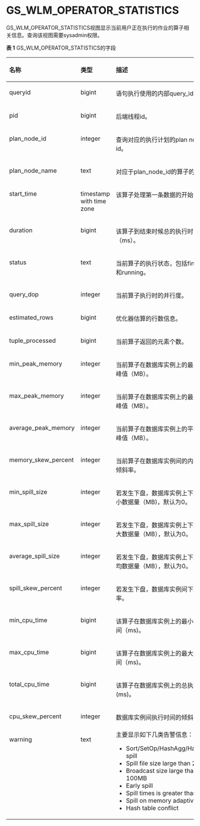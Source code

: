 # GS\_WLM\_OPERATOR\_STATISTICS<a name="ZH-CN_TOPIC_0000001105362248"></a>

GS\_WLM\_OPERATOR\_STATISTICS视图显示当前用户正在执行的作业的算子相关信息。查询该视图需要sysadmin权限。

**表 1**  GS\_WLM\_OPERATOR\_STATISTICS的字段

<a name="zh-cn_topic_0111176228_table75981925115018"></a>
<table><thead align="left"><tr id="zh-cn_topic_0111176228_row14599225175020"><th class="cellrowborder" valign="top" width="25.356435643564357%" id="mcps1.2.4.1.1"><p id="zh-cn_topic_0111176228_p1359922545010"><a name="zh-cn_topic_0111176228_p1359922545010"></a><a name="zh-cn_topic_0111176228_p1359922545010"></a>名称</p>
</th>
<th class="cellrowborder" valign="top" width="27.316831683168314%" id="mcps1.2.4.1.2"><p id="zh-cn_topic_0111176228_p3599182520502"><a name="zh-cn_topic_0111176228_p3599182520502"></a><a name="zh-cn_topic_0111176228_p3599182520502"></a>类型</p>
</th>
<th class="cellrowborder" valign="top" width="47.32673267326732%" id="mcps1.2.4.1.3"><p id="zh-cn_topic_0111176228_p175991225195015"><a name="zh-cn_topic_0111176228_p175991225195015"></a><a name="zh-cn_topic_0111176228_p175991225195015"></a>描述</p>
</th>
</tr>
</thead>
<tbody><tr id="zh-cn_topic_0111176228_row1059920251509"><td class="cellrowborder" valign="top" width="25.356435643564357%" headers="mcps1.2.4.1.1 "><p id="zh-cn_topic_0111176228_p2519314135114"><a name="zh-cn_topic_0111176228_p2519314135114"></a><a name="zh-cn_topic_0111176228_p2519314135114"></a>queryid</p>
</td>
<td class="cellrowborder" valign="top" width="27.316831683168314%" headers="mcps1.2.4.1.2 "><p id="zh-cn_topic_0111176228_p1651921418517"><a name="zh-cn_topic_0111176228_p1651921418517"></a><a name="zh-cn_topic_0111176228_p1651921418517"></a>bigint</p>
</td>
<td class="cellrowborder" valign="top" width="47.32673267326732%" headers="mcps1.2.4.1.3 "><p id="zh-cn_topic_0111176228_p4519141415115"><a name="zh-cn_topic_0111176228_p4519141415115"></a><a name="zh-cn_topic_0111176228_p4519141415115"></a>语句执行使用的内部query_id。</p>
</td>
</tr>
<tr id="zh-cn_topic_0111176228_row135995251509"><td class="cellrowborder" valign="top" width="25.356435643564357%" headers="mcps1.2.4.1.1 "><p id="zh-cn_topic_0111176228_p14519914195120"><a name="zh-cn_topic_0111176228_p14519914195120"></a><a name="zh-cn_topic_0111176228_p14519914195120"></a>pid</p>
</td>
<td class="cellrowborder" valign="top" width="27.316831683168314%" headers="mcps1.2.4.1.2 "><p id="zh-cn_topic_0111176228_p1651971414515"><a name="zh-cn_topic_0111176228_p1651971414515"></a><a name="zh-cn_topic_0111176228_p1651971414515"></a>bigint</p>
</td>
<td class="cellrowborder" valign="top" width="47.32673267326732%" headers="mcps1.2.4.1.3 "><p id="zh-cn_topic_0111176228_p651921410511"><a name="zh-cn_topic_0111176228_p651921410511"></a><a name="zh-cn_topic_0111176228_p651921410511"></a>后端线程id。</p>
</td>
</tr>
<tr id="zh-cn_topic_0111176228_row19600152510500"><td class="cellrowborder" valign="top" width="25.356435643564357%" headers="mcps1.2.4.1.1 "><p id="zh-cn_topic_0111176228_p85191414155117"><a name="zh-cn_topic_0111176228_p85191414155117"></a><a name="zh-cn_topic_0111176228_p85191414155117"></a>plan_node_id</p>
</td>
<td class="cellrowborder" valign="top" width="27.316831683168314%" headers="mcps1.2.4.1.2 "><p id="zh-cn_topic_0111176228_p1951991455112"><a name="zh-cn_topic_0111176228_p1951991455112"></a><a name="zh-cn_topic_0111176228_p1951991455112"></a>integer</p>
</td>
<td class="cellrowborder" valign="top" width="47.32673267326732%" headers="mcps1.2.4.1.3 "><p id="zh-cn_topic_0111176228_p3519101415516"><a name="zh-cn_topic_0111176228_p3519101415516"></a><a name="zh-cn_topic_0111176228_p3519101415516"></a>查询对应的执行计划的plan node id。</p>
</td>
</tr>
<tr id="zh-cn_topic_0111176228_row8600162519508"><td class="cellrowborder" valign="top" width="25.356435643564357%" headers="mcps1.2.4.1.1 "><p id="zh-cn_topic_0111176228_p5519131418511"><a name="zh-cn_topic_0111176228_p5519131418511"></a><a name="zh-cn_topic_0111176228_p5519131418511"></a>plan_node_name</p>
</td>
<td class="cellrowborder" valign="top" width="27.316831683168314%" headers="mcps1.2.4.1.2 "><p id="zh-cn_topic_0111176228_p1951971455118"><a name="zh-cn_topic_0111176228_p1951971455118"></a><a name="zh-cn_topic_0111176228_p1951971455118"></a>text</p>
</td>
<td class="cellrowborder" valign="top" width="47.32673267326732%" headers="mcps1.2.4.1.3 "><p id="zh-cn_topic_0111176228_p1825284518537"><a name="zh-cn_topic_0111176228_p1825284518537"></a><a name="zh-cn_topic_0111176228_p1825284518537"></a>对应于plan_node_id的算子的名称。</p>
</td>
</tr>
<tr id="zh-cn_topic_0111176228_row9600142519508"><td class="cellrowborder" valign="top" width="25.356435643564357%" headers="mcps1.2.4.1.1 "><p id="zh-cn_topic_0111176228_p10519171455119"><a name="zh-cn_topic_0111176228_p10519171455119"></a><a name="zh-cn_topic_0111176228_p10519171455119"></a>start_time</p>
</td>
<td class="cellrowborder" valign="top" width="27.316831683168314%" headers="mcps1.2.4.1.2 "><p id="zh-cn_topic_0111176228_p10519314105112"><a name="zh-cn_topic_0111176228_p10519314105112"></a><a name="zh-cn_topic_0111176228_p10519314105112"></a>timestamp with time zone</p>
</td>
<td class="cellrowborder" valign="top" width="47.32673267326732%" headers="mcps1.2.4.1.3 "><p id="zh-cn_topic_0111176228_p751971405113"><a name="zh-cn_topic_0111176228_p751971405113"></a><a name="zh-cn_topic_0111176228_p751971405113"></a>该算子处理第一条数据的开始时间。</p>
</td>
</tr>
<tr id="zh-cn_topic_0111176228_row5600025155011"><td class="cellrowborder" valign="top" width="25.356435643564357%" headers="mcps1.2.4.1.1 "><p id="zh-cn_topic_0111176228_p7519141412514"><a name="zh-cn_topic_0111176228_p7519141412514"></a><a name="zh-cn_topic_0111176228_p7519141412514"></a>duration</p>
</td>
<td class="cellrowborder" valign="top" width="27.316831683168314%" headers="mcps1.2.4.1.2 "><p id="zh-cn_topic_0111176228_p205191014155120"><a name="zh-cn_topic_0111176228_p205191014155120"></a><a name="zh-cn_topic_0111176228_p205191014155120"></a>bigint</p>
</td>
<td class="cellrowborder" valign="top" width="47.32673267326732%" headers="mcps1.2.4.1.3 "><p id="zh-cn_topic_0111176228_p1451971495114"><a name="zh-cn_topic_0111176228_p1451971495114"></a><a name="zh-cn_topic_0111176228_p1451971495114"></a>该算子到结束时候总的执行时间（ms）。</p>
</td>
</tr>
<tr id="zh-cn_topic_0111176228_row104162389916"><td class="cellrowborder" valign="top" width="25.356435643564357%" headers="mcps1.2.4.1.1 "><p id="zh-cn_topic_0111176228_p14171438299"><a name="zh-cn_topic_0111176228_p14171438299"></a><a name="zh-cn_topic_0111176228_p14171438299"></a>status</p>
</td>
<td class="cellrowborder" valign="top" width="27.316831683168314%" headers="mcps1.2.4.1.2 "><p id="zh-cn_topic_0111176228_p8417938495"><a name="zh-cn_topic_0111176228_p8417938495"></a><a name="zh-cn_topic_0111176228_p8417938495"></a>text</p>
</td>
<td class="cellrowborder" valign="top" width="47.32673267326732%" headers="mcps1.2.4.1.3 "><p id="zh-cn_topic_0111176228_p17417183815913"><a name="zh-cn_topic_0111176228_p17417183815913"></a><a name="zh-cn_topic_0111176228_p17417183815913"></a>当前算子的执行状态，包括finished和running。</p>
</td>
</tr>
<tr id="zh-cn_topic_0111176228_row8600182517502"><td class="cellrowborder" valign="top" width="25.356435643564357%" headers="mcps1.2.4.1.1 "><p id="zh-cn_topic_0111176228_p1451911141518"><a name="zh-cn_topic_0111176228_p1451911141518"></a><a name="zh-cn_topic_0111176228_p1451911141518"></a>query_dop</p>
</td>
<td class="cellrowborder" valign="top" width="27.316831683168314%" headers="mcps1.2.4.1.2 "><p id="zh-cn_topic_0111176228_p7519514155119"><a name="zh-cn_topic_0111176228_p7519514155119"></a><a name="zh-cn_topic_0111176228_p7519514155119"></a>integer</p>
</td>
<td class="cellrowborder" valign="top" width="47.32673267326732%" headers="mcps1.2.4.1.3 "><p id="zh-cn_topic_0111176228_p8519111485115"><a name="zh-cn_topic_0111176228_p8519111485115"></a><a name="zh-cn_topic_0111176228_p8519111485115"></a>当前算子执行时的并行度。</p>
</td>
</tr>
<tr id="zh-cn_topic_0111176228_row5600142555015"><td class="cellrowborder" valign="top" width="25.356435643564357%" headers="mcps1.2.4.1.1 "><p id="zh-cn_topic_0111176228_p1151971405113"><a name="zh-cn_topic_0111176228_p1151971405113"></a><a name="zh-cn_topic_0111176228_p1151971405113"></a>estimated_rows</p>
</td>
<td class="cellrowborder" valign="top" width="27.316831683168314%" headers="mcps1.2.4.1.2 "><p id="zh-cn_topic_0111176228_p65191314155115"><a name="zh-cn_topic_0111176228_p65191314155115"></a><a name="zh-cn_topic_0111176228_p65191314155115"></a>bigint</p>
</td>
<td class="cellrowborder" valign="top" width="47.32673267326732%" headers="mcps1.2.4.1.3 "><p id="zh-cn_topic_0111176228_p15519101411512"><a name="zh-cn_topic_0111176228_p15519101411512"></a><a name="zh-cn_topic_0111176228_p15519101411512"></a>优化器估算的行数信息。</p>
</td>
</tr>
<tr id="zh-cn_topic_0111176228_row1060022565012"><td class="cellrowborder" valign="top" width="25.356435643564357%" headers="mcps1.2.4.1.1 "><p id="zh-cn_topic_0111176228_p4519181485114"><a name="zh-cn_topic_0111176228_p4519181485114"></a><a name="zh-cn_topic_0111176228_p4519181485114"></a>tuple_processed</p>
</td>
<td class="cellrowborder" valign="top" width="27.316831683168314%" headers="mcps1.2.4.1.2 "><p id="zh-cn_topic_0111176228_p2519121416514"><a name="zh-cn_topic_0111176228_p2519121416514"></a><a name="zh-cn_topic_0111176228_p2519121416514"></a>bigint</p>
</td>
<td class="cellrowborder" valign="top" width="47.32673267326732%" headers="mcps1.2.4.1.3 "><p id="zh-cn_topic_0111176228_p55195145519"><a name="zh-cn_topic_0111176228_p55195145519"></a><a name="zh-cn_topic_0111176228_p55195145519"></a>当前算子返回的元素个数。</p>
</td>
</tr>
<tr id="zh-cn_topic_0111176228_row160019255501"><td class="cellrowborder" valign="top" width="25.356435643564357%" headers="mcps1.2.4.1.1 "><p id="zh-cn_topic_0111176228_p45193142511"><a name="zh-cn_topic_0111176228_p45193142511"></a><a name="zh-cn_topic_0111176228_p45193142511"></a>min_peak_memory</p>
</td>
<td class="cellrowborder" valign="top" width="27.316831683168314%" headers="mcps1.2.4.1.2 "><p id="zh-cn_topic_0111176228_p8519151410510"><a name="zh-cn_topic_0111176228_p8519151410510"></a><a name="zh-cn_topic_0111176228_p8519151410510"></a>integer</p>
</td>
<td class="cellrowborder" valign="top" width="47.32673267326732%" headers="mcps1.2.4.1.3 "><p id="zh-cn_topic_0111176228_p165191114145119"><a name="zh-cn_topic_0111176228_p165191114145119"></a><a name="zh-cn_topic_0111176228_p165191114145119"></a>当前算子在数据库实例上的最小内存峰值（MB）。</p>
</td>
</tr>
<tr id="zh-cn_topic_0111176228_row560118255504"><td class="cellrowborder" valign="top" width="25.356435643564357%" headers="mcps1.2.4.1.1 "><p id="zh-cn_topic_0111176228_p1519121413516"><a name="zh-cn_topic_0111176228_p1519121413516"></a><a name="zh-cn_topic_0111176228_p1519121413516"></a>max_peak_memory</p>
</td>
<td class="cellrowborder" valign="top" width="27.316831683168314%" headers="mcps1.2.4.1.2 "><p id="zh-cn_topic_0111176228_p1751916147515"><a name="zh-cn_topic_0111176228_p1751916147515"></a><a name="zh-cn_topic_0111176228_p1751916147515"></a>integer</p>
</td>
<td class="cellrowborder" valign="top" width="47.32673267326732%" headers="mcps1.2.4.1.3 "><p id="zh-cn_topic_0111176228_p85191314135116"><a name="zh-cn_topic_0111176228_p85191314135116"></a><a name="zh-cn_topic_0111176228_p85191314135116"></a>当前算子在数据库实例上的最大内存峰值（MB）。</p>
</td>
</tr>
<tr id="zh-cn_topic_0111176228_row5601125145017"><td class="cellrowborder" valign="top" width="25.356435643564357%" headers="mcps1.2.4.1.1 "><p id="zh-cn_topic_0111176228_p1252010141514"><a name="zh-cn_topic_0111176228_p1252010141514"></a><a name="zh-cn_topic_0111176228_p1252010141514"></a>average_peak_memory</p>
</td>
<td class="cellrowborder" valign="top" width="27.316831683168314%" headers="mcps1.2.4.1.2 "><p id="zh-cn_topic_0111176228_p3520171413517"><a name="zh-cn_topic_0111176228_p3520171413517"></a><a name="zh-cn_topic_0111176228_p3520171413517"></a>integer</p>
</td>
<td class="cellrowborder" valign="top" width="47.32673267326732%" headers="mcps1.2.4.1.3 "><p id="zh-cn_topic_0111176228_p15520161445117"><a name="zh-cn_topic_0111176228_p15520161445117"></a><a name="zh-cn_topic_0111176228_p15520161445117"></a>当前算子在数据库实例上的平均内存峰值（MB）。</p>
</td>
</tr>
<tr id="zh-cn_topic_0111176228_row2601625135011"><td class="cellrowborder" valign="top" width="25.356435643564357%" headers="mcps1.2.4.1.1 "><p id="zh-cn_topic_0111176228_p162135421546"><a name="zh-cn_topic_0111176228_p162135421546"></a><a name="zh-cn_topic_0111176228_p162135421546"></a>memory_skew_percent</p>
</td>
<td class="cellrowborder" valign="top" width="27.316831683168314%" headers="mcps1.2.4.1.2 "><p id="zh-cn_topic_0111176228_p02131442948"><a name="zh-cn_topic_0111176228_p02131442948"></a><a name="zh-cn_topic_0111176228_p02131442948"></a>integer</p>
</td>
<td class="cellrowborder" valign="top" width="47.32673267326732%" headers="mcps1.2.4.1.3 "><p id="zh-cn_topic_0111176228_p1721315421243"><a name="zh-cn_topic_0111176228_p1721315421243"></a><a name="zh-cn_topic_0111176228_p1721315421243"></a>当前算子在数据库实例间的内存使用倾斜率。</p>
</td>
</tr>
<tr id="zh-cn_topic_0111176228_row1360122595016"><td class="cellrowborder" valign="top" width="25.356435643564357%" headers="mcps1.2.4.1.1 "><p id="zh-cn_topic_0111176228_p1752031425113"><a name="zh-cn_topic_0111176228_p1752031425113"></a><a name="zh-cn_topic_0111176228_p1752031425113"></a>min_spill_size</p>
</td>
<td class="cellrowborder" valign="top" width="27.316831683168314%" headers="mcps1.2.4.1.2 "><p id="zh-cn_topic_0111176228_p952021419512"><a name="zh-cn_topic_0111176228_p952021419512"></a><a name="zh-cn_topic_0111176228_p952021419512"></a>integer</p>
</td>
<td class="cellrowborder" valign="top" width="47.32673267326732%" headers="mcps1.2.4.1.3 "><p id="zh-cn_topic_0111176228_p752071475115"><a name="zh-cn_topic_0111176228_p752071475115"></a><a name="zh-cn_topic_0111176228_p752071475115"></a>若发生下盘，数据库实例上下盘的最小数据量（MB)，默认为0。</p>
</td>
</tr>
<tr id="zh-cn_topic_0111176228_row196011125165015"><td class="cellrowborder" valign="top" width="25.356435643564357%" headers="mcps1.2.4.1.1 "><p id="zh-cn_topic_0111176228_p1952021418517"><a name="zh-cn_topic_0111176228_p1952021418517"></a><a name="zh-cn_topic_0111176228_p1952021418517"></a>max_spill_size</p>
</td>
<td class="cellrowborder" valign="top" width="27.316831683168314%" headers="mcps1.2.4.1.2 "><p id="zh-cn_topic_0111176228_p1452018144513"><a name="zh-cn_topic_0111176228_p1452018144513"></a><a name="zh-cn_topic_0111176228_p1452018144513"></a>integer</p>
</td>
<td class="cellrowborder" valign="top" width="47.32673267326732%" headers="mcps1.2.4.1.3 "><p id="zh-cn_topic_0111176228_p185201314115112"><a name="zh-cn_topic_0111176228_p185201314115112"></a><a name="zh-cn_topic_0111176228_p185201314115112"></a>若发生下盘，数据库实例上下盘的最大数据量（MB），默认为0。</p>
</td>
</tr>
<tr id="zh-cn_topic_0111176228_row14601192513507"><td class="cellrowborder" valign="top" width="25.356435643564357%" headers="mcps1.2.4.1.1 "><p id="zh-cn_topic_0111176228_p1352081445118"><a name="zh-cn_topic_0111176228_p1352081445118"></a><a name="zh-cn_topic_0111176228_p1352081445118"></a>average_spill_size</p>
</td>
<td class="cellrowborder" valign="top" width="27.316831683168314%" headers="mcps1.2.4.1.2 "><p id="zh-cn_topic_0111176228_p752061414517"><a name="zh-cn_topic_0111176228_p752061414517"></a><a name="zh-cn_topic_0111176228_p752061414517"></a>integer</p>
</td>
<td class="cellrowborder" valign="top" width="47.32673267326732%" headers="mcps1.2.4.1.3 "><p id="zh-cn_topic_0111176228_p155201514155118"><a name="zh-cn_topic_0111176228_p155201514155118"></a><a name="zh-cn_topic_0111176228_p155201514155118"></a>若发生下盘，数据库实例上下盘的平均数据量（MB），默认为0。</p>
</td>
</tr>
<tr id="zh-cn_topic_0111176228_row1660112535017"><td class="cellrowborder" valign="top" width="25.356435643564357%" headers="mcps1.2.4.1.1 "><p id="zh-cn_topic_0111176228_p19520161411513"><a name="zh-cn_topic_0111176228_p19520161411513"></a><a name="zh-cn_topic_0111176228_p19520161411513"></a>spill_skew_percent</p>
</td>
<td class="cellrowborder" valign="top" width="27.316831683168314%" headers="mcps1.2.4.1.2 "><p id="zh-cn_topic_0111176228_p85201141517"><a name="zh-cn_topic_0111176228_p85201141517"></a><a name="zh-cn_topic_0111176228_p85201141517"></a>integer</p>
</td>
<td class="cellrowborder" valign="top" width="47.32673267326732%" headers="mcps1.2.4.1.3 "><p id="zh-cn_topic_0111176228_p1520131411519"><a name="zh-cn_topic_0111176228_p1520131411519"></a><a name="zh-cn_topic_0111176228_p1520131411519"></a>若发生下盘，数据库实例间下盘倾斜率。</p>
</td>
</tr>
<tr id="zh-cn_topic_0111176228_row1960212555014"><td class="cellrowborder" valign="top" width="25.356435643564357%" headers="mcps1.2.4.1.1 "><p id="zh-cn_topic_0111176228_p1052071445117"><a name="zh-cn_topic_0111176228_p1052071445117"></a><a name="zh-cn_topic_0111176228_p1052071445117"></a>min_cpu_time</p>
</td>
<td class="cellrowborder" valign="top" width="27.316831683168314%" headers="mcps1.2.4.1.2 "><p id="zh-cn_topic_0111176228_p145200142510"><a name="zh-cn_topic_0111176228_p145200142510"></a><a name="zh-cn_topic_0111176228_p145200142510"></a>bigint</p>
</td>
<td class="cellrowborder" valign="top" width="47.32673267326732%" headers="mcps1.2.4.1.3 "><p id="zh-cn_topic_0111176228_p185204140516"><a name="zh-cn_topic_0111176228_p185204140516"></a><a name="zh-cn_topic_0111176228_p185204140516"></a>该算子在数据库实例上的最小执行时间（ms)。</p>
</td>
</tr>
<tr id="zh-cn_topic_0111176228_row560262535019"><td class="cellrowborder" valign="top" width="25.356435643564357%" headers="mcps1.2.4.1.1 "><p id="zh-cn_topic_0111176228_p752019149519"><a name="zh-cn_topic_0111176228_p752019149519"></a><a name="zh-cn_topic_0111176228_p752019149519"></a>max_cpu_time</p>
</td>
<td class="cellrowborder" valign="top" width="27.316831683168314%" headers="mcps1.2.4.1.2 "><p id="zh-cn_topic_0111176228_p17520614165111"><a name="zh-cn_topic_0111176228_p17520614165111"></a><a name="zh-cn_topic_0111176228_p17520614165111"></a>bigint</p>
</td>
<td class="cellrowborder" valign="top" width="47.32673267326732%" headers="mcps1.2.4.1.3 "><p id="zh-cn_topic_0111176228_p65207145515"><a name="zh-cn_topic_0111176228_p65207145515"></a><a name="zh-cn_topic_0111176228_p65207145515"></a>该算子在数据库实例上的最大执行时间（ms)。</p>
</td>
</tr>
<tr id="zh-cn_topic_0111176228_row4602425135011"><td class="cellrowborder" valign="top" width="25.356435643564357%" headers="mcps1.2.4.1.1 "><p id="zh-cn_topic_0111176228_p13520181445118"><a name="zh-cn_topic_0111176228_p13520181445118"></a><a name="zh-cn_topic_0111176228_p13520181445118"></a>total_cpu_time</p>
</td>
<td class="cellrowborder" valign="top" width="27.316831683168314%" headers="mcps1.2.4.1.2 "><p id="zh-cn_topic_0111176228_p1852061414513"><a name="zh-cn_topic_0111176228_p1852061414513"></a><a name="zh-cn_topic_0111176228_p1852061414513"></a>bigint</p>
</td>
<td class="cellrowborder" valign="top" width="47.32673267326732%" headers="mcps1.2.4.1.3 "><p id="zh-cn_topic_0111176228_p1452031415113"><a name="zh-cn_topic_0111176228_p1452031415113"></a><a name="zh-cn_topic_0111176228_p1452031415113"></a>该算子在数据库实例上的总执行时间(ms)。</p>
</td>
</tr>
<tr id="zh-cn_topic_0111176228_row1060252515011"><td class="cellrowborder" valign="top" width="25.356435643564357%" headers="mcps1.2.4.1.1 "><p id="zh-cn_topic_0111176228_p12520111475115"><a name="zh-cn_topic_0111176228_p12520111475115"></a><a name="zh-cn_topic_0111176228_p12520111475115"></a>cpu_skew_percent</p>
</td>
<td class="cellrowborder" valign="top" width="27.316831683168314%" headers="mcps1.2.4.1.2 "><p id="zh-cn_topic_0111176228_p1452061412511"><a name="zh-cn_topic_0111176228_p1452061412511"></a><a name="zh-cn_topic_0111176228_p1452061412511"></a>integer</p>
</td>
<td class="cellrowborder" valign="top" width="47.32673267326732%" headers="mcps1.2.4.1.3 "><p id="zh-cn_topic_0111176228_p3520111414515"><a name="zh-cn_topic_0111176228_p3520111414515"></a><a name="zh-cn_topic_0111176228_p3520111414515"></a>数据库实例间执行时间的倾斜率。</p>
</td>
</tr>
<tr id="zh-cn_topic_0111176228_row760232565014"><td class="cellrowborder" valign="top" width="25.356435643564357%" headers="mcps1.2.4.1.1 "><p id="zh-cn_topic_0111176228_p6520181475113"><a name="zh-cn_topic_0111176228_p6520181475113"></a><a name="zh-cn_topic_0111176228_p6520181475113"></a>warning</p>
</td>
<td class="cellrowborder" valign="top" width="27.316831683168314%" headers="mcps1.2.4.1.2 "><p id="zh-cn_topic_0111176228_p155201314115112"><a name="zh-cn_topic_0111176228_p155201314115112"></a><a name="zh-cn_topic_0111176228_p155201314115112"></a>text</p>
</td>
<td class="cellrowborder" valign="top" width="47.32673267326732%" headers="mcps1.2.4.1.3 "><div class="p" id="zh-cn_topic_0111176228_p11224156122713"><a name="zh-cn_topic_0111176228_p11224156122713"></a><a name="zh-cn_topic_0111176228_p11224156122713"></a>主要显示如下几类告警信息：<a name="ul529444218174"></a><a name="ul529444218174"></a><ul id="ul529444218174"><li>Sort/SetOp/HashAgg/HashJoin spill</li><li>Spill file size large than 256MB</li><li>Broadcast size large than 100MB</li><li>Early spill</li><li>Spill times is greater than 3</li><li>Spill on memory adaptive</li><li>Hash table conflict</li></ul>
</div>
</td>
</tr>
</tbody>
</table>

